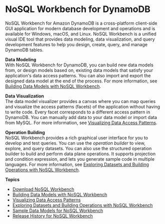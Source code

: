 # NoSQL Workbench for DynamoDB<a name="workbench"></a>

NoSQL Workbench for Amazon DynamoDB is a cross\-platform client\-side GUI application for modern database development and operations and is available for Windows, macOS, and Linux\. NoSQL Workbench is a unified visual IDE tool that provides data modeling, data visualization, and query development features to help you design, create, query, and manage DynamoDB tables\.

**Data Modeling**  
With NoSQL Workbench for DynamoDB, you can build new data models from, or design models based on, existing data models that satisfy your application's data access patterns\. You can also import and export the designed data model at the end of the process\. For more information, see [Building Data Models with NoSQL Workbench](workbench.Modeler.md)\.

**Data Visualization**  
The data model visualizer provides a canvas where you can map queries and visualize the access patterns \(facets\) of the application without having to write code\. Every facet corresponds to a different access pattern in DynamoDB\. You can manually add data to your data model or import data from MySQL\. For more information, see [Visualizing Data Access Patterns](workbench.Visualizer.md)\.

**Operation Building**  
NoSQL Workbench provides a rich graphical user interface for you to develop and test queries\. You can use the *operation builder* to view, explore, and query datasets\. You can also use the structured operation builder to build and perform data plane operations\. It supports projection and condition expression, and lets you generate sample code in multiple languages\. For more information, see [Exploring Datasets and Building Operations with NoSQL Workbench](workbench.querybuilder.md)\.

**Topics**
+ [Download NoSQL Workbench](workbench.settingup.md)
+ [Building Data Models with NoSQL Workbench](workbench.Modeler.md)
+ [Visualizing Data Access Patterns](workbench.Visualizer.md)
+ [Exploring Datasets and Building Operations with NoSQL Workbench](workbench.querybuilder.md)
+ [Sample Data Models for NoSQL Workbench](workbench.SampleModels.md)
+ [Release History for NoSQL Workbench](WorkbenchDocumentHistory.md)